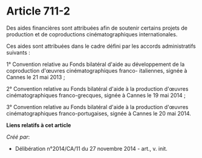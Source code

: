 # Article 711-2

Des aides financières sont attribuées afin de soutenir certains projets de production et de coproductions cinématographiques
internationales. 

Ces aides sont attribuées dans le cadre défini par les accords administratifs suivants : 

1° Convention relative au Fonds bilatéral d'aide au développement de la coproduction d'œuvres cinématographiques franco-
italiennes, signée à Cannes le 21 mai 2013 ; 

2° Convention relative au Fonds bilatéral d'aide à la production d'œuvres cinématographiques franco-grecques, signée à Cannes
le 19 mai 2014 ; 

3° Convention relative au Fonds bilatéral d'aide à la production d'œuvres cinématographiques franco-portugaises, signée à
Cannes le 20 mai 2014.

**Liens relatifs à cet article**

_Créé par_:

  - Délibération n°2014/CA/11 du 27 novembre 2014 - art., v. init.

